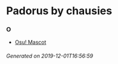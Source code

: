 # Padorus by chausies

### O
* [Osu! Mascot](https://github.com/shadow578/Project-Padoru/blob/master/table-of-contents/characters/OsuMascot.md)

###### Generated on 2019-12-01T16:56:59
